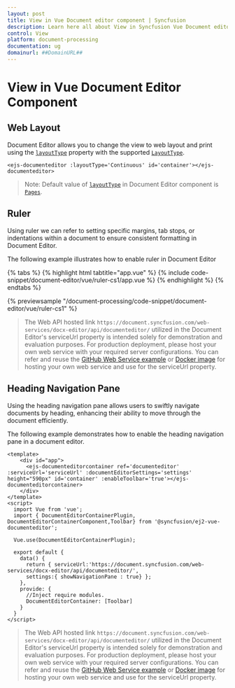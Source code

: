 ```yaml
---
layout: post
title: View in Vue Document editor component | Syncfusion
description: Learn here all about View in Syncfusion Vue Document editor component of Syncfusion Essential JS 2 and more.
control: View 
platform: document-processing
documentation: ug
domainurl: ##DomainURL##
---
```


# View in Vue Document Editor Component

## Web Layout

Document Editor allows you to change the view to web layout and print using the [`layoutType`](https://ej2.syncfusion.com/vue/documentation/api/document-editor#layouttype) property with the supported [`LayoutType`](https://ej2.syncfusion.com/vue/documentation/api/document-editor/layoutType/).

```
<ejs-documenteditor :layoutType='Continuous' id='container'></ejs-documenteditor>
```

>Note: Default value of [`layoutType`](https://ej2.syncfusion.com/vue/documentation/api/document-editor#layouttype) in Document Editor component is [`Pages`](https://ej2.syncfusion.com/vue/documentation/api/document-editor/layoutType/).

## Ruler

Using ruler we can refer to setting specific margins, tab stops, or indentations within a document to ensure consistent formatting in Document Editor.

The following example illustrates how to enable ruler in Document Editor

{% tabs %}
{% highlight html tabtitle="app.vue" %}
{% include code-snippet/document-editor/vue/ruler-cs1/app.vue %}
{% endhighlight %}
{% endtabs %}
        
{% previewsample "/document-processing/code-snippet/document-editor/vue/ruler-cs1" %}

> The Web API hosted link `https://document.syncfusion.com/web-services/docx-editor/api/documenteditor/` utilized in the Document Editor's serviceUrl property is intended solely for demonstration and evaluation purposes. For production deployment, please host your own web service with your required server configurations. You can refer and reuse the [GitHub Web Service example](https://github.com/SyncfusionExamples/EJ2-DocumentEditor-WebServices) or [Docker image](https://hub.docker.com/r/syncfusion/word-processor-server) for hosting your own web service and use for the serviceUrl property.

## Heading Navigation Pane 

Using the heading navigation pane allows users to swiftly navigate documents by heading, enhancing their ability to move through the document efficiently.

The following example demonstrates how to enable the heading navigation pane in a document editor.

```
<template>
    <div id="app">
      <ejs-documenteditorcontainer ref='documenteditor' :serviceUrl='serviceUrl' :documentEditorSettings='settings' height="590px" id='container' :enableToolbar='true'></ejs-documenteditorcontainer>
    </div>
</template>
<script>
  import Vue from 'vue';
  import { DocumentEditorContainerPlugin, DocumentEditorContainerComponent,Toolbar} from '@syncfusion/ej2-vue-documenteditor';

  Vue.use(DocumentEditorContainerPlugin);

  export default {
    data() {
      return { serviceUrl:'https://document.syncfusion.com/web-services/docx-editor/api/documenteditor/',
      settings:{ showNavigationPane : true} };
    },
    provide: {
      //Inject require modules.
      DocumentEditorContainer: [Toolbar]
    }
  }
</script>
```

> The Web API hosted link `https://document.syncfusion.com/web-services/docx-editor/api/documenteditor/` utilized in the Document Editor's serviceUrl property is intended solely for demonstration and evaluation purposes. For production deployment, please host your own web service with your required server configurations. You can refer and reuse the [GitHub Web Service example](https://github.com/SyncfusionExamples/EJ2-DocumentEditor-WebServices) or [Docker image](https://hub.docker.com/r/syncfusion/word-processor-server) for hosting your own web service and use for the serviceUrl property.
